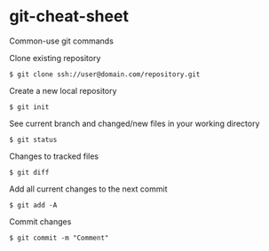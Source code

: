 # git-cheat-sheet
Common-use git commands

Clone existing repository
```
$ git clone ssh://user@domain.com/repository.git
```

Create a new local repository
```
$ git init
```

See current branch and changed/new files in your working directory
```
$ git status
```

Changes to tracked files
```
$ git diff
```

Add all current changes to the next commit
```
$ git add -A
```

Commit changes 
```
$ git commit -m "Comment"
```


